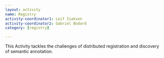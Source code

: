 ```yaml
---
layout: activity
name: Registry
activity-coordinator1: Leif Isaksen
activity-coordinator2: Gabriel Bodard
category: [registry]

---
```


This Activity tackles the challenges of distributed registration and discovery of semantic annotation.
